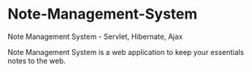 # Note-Management-System
Note Management System - Servlet, Hibernate, Ajax

Note Management System is a web application to keep your essentials notes to the web.

